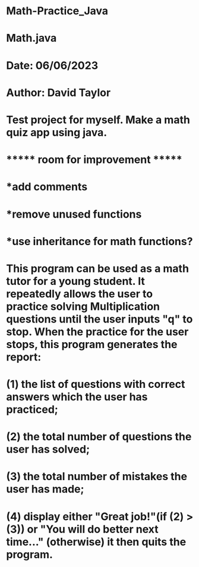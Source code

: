 # Math-Practice_Java

# Math.java
# Date: 06/06/2023
# Author: David Taylor
# Test project for myself. Make a math quiz app using java.
# ***** room for improvement *****
# *add comments
# *remove unused functions
# *use inheritance for math functions?
# 
# This program can be used as a math tutor for a young student. It repeatedly allows the user to practice solving Multiplication questions until the user inputs "q" to stop. When the practice for the user stops, this program generates the report:
# (1) the list of questions with correct answers which the user has practiced;
# (2) the total number of questions the user has solved;
# (3) the total number of mistakes the user has made;
# (4) display either "Great job!"(if (2) > (3)) or "You will do better next time..." (otherwise) it then quits the program.
